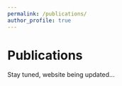 ```yaml
---
permalink: /publications/
author_profile: true
---
```

# Publications

Stay tuned, website being updated...

